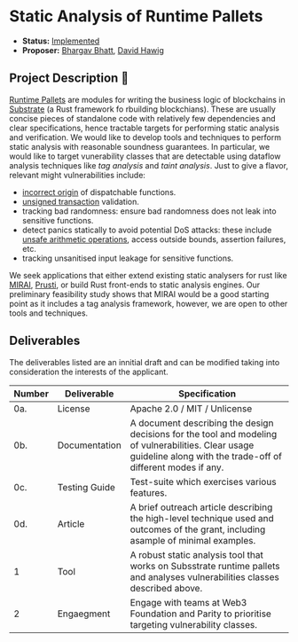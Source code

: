# Static Analysis of Runtime Pallets
* **Status:** [Implemented](https://github.com/w3f/Grants-Program/blob/master/applications/sarp-basic-functionality.md)
* **Proposer:** [Bhargav Bhatt](https://github.com/bhargavbh), [David Hawig](https://github.com/Noc2)

## Project Description :page_facing_up:  

[Runtime Pallets](https://docs.substrate.io/fundamentals/runtime-development/) are modules for writing the business logic of blockchains in [Substrate](https://github.com/paritytech/polkadot-sdk/tree/master/substrate) (a Rust framework fo rbuilding blockchians). These are usually concise pieces of standalone code with relatively few dependencies and clear specifications, hence tractable targets for performing static analysis and verification. We would like to develop tools and techniques to perform static analysis with reasonable soundness guarantees. In particular, we would like to target vunerability classes that are detectable using dataflow analysis techniques like *tag analysis* and *taint analysis*. Just to give a flavor, relevant might vulnerabilities include:
* [incorrect origin](https://github.com/bhargavbh/MIRAI/blob/main/substrate_examples/incorrect-origin/description.md) of dispatchable functions. 
* [unsigned transaction](https://github.com/bhargavbh/MIRAI/blob/main/substrate_examples/unsigned-transaction/description.md) validation.
* tracking bad randomness: ensure bad randomness does not leak into sensitive functions.
* detect panics statically to avoid potential DoS attacks: these include [unsafe arithmetic operations](https://github.com/bhargavbh/MIRAI/blob/main/substrate_examples/arithmetic-overflow/description.md), access outside bounds, assertion failures, etc.
* tracking unsanitised input leakage for sensitive functions.

We seek applications that either extend existing static analysers for rust like [MIRAI](https://github.com/facebookexperimental/MIRAI/), [Prusti](https://www.pm.inf.ethz.ch/research/prusti.html), or build Rust front-ends to static analysis engines. Our preliminary feasibility study shows that MIRAI would be a good starting point as it includes a tag analysis framework, however, we are open to other tools and techniques. 

## Deliverables

The deliverables listed are an innitial draft and can be modified taking into consideration the interests of the applicant. 

| Number | Deliverable | Specification | 
| ------------- | ------------- | ------------- |
| 0a. | License | Apache 2.0 / MIT / Unlicense |
| 0b. | Documentation | A document describing the design decisions for the tool and modeling of vulnerabilities. Clear usage guideline along with the trade-off of different modes if any.|
| 0c. | Testing Guide | Test-suite which exercises various features. | 
| 0d. | Article | A brief outreach article describing the high-level technique used and outcomes of the grant, including  asample of minimal examples. |
| 1 | Tool | A robust static analysis tool that works on Subsstrate runtime pallets and analyses vulnerabilities classes described above. | 
| 2 | Engaegment | Engage with teams at Web3 Foundation and Parity to prioritise targeting vulnerability classes.|

